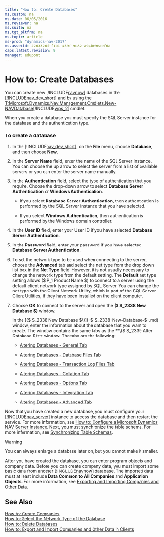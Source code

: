 ```yaml
---
title: "How to: Create Databases"
ms.custom: na
ms.date: 06/05/2016
ms.reviewer: na
ms.suite: na
ms.tgt_pltfrm: na
ms.topic: article
ms-prod: "dynamics-nav-2017"
ms.assetid: 2263326d-f1b1-459f-9c82-a94be9eaef6a
caps.latest.revision: 9
manager: edupont
---
```

# How to: Create Databases
You can create new [!INCLUDE[navnow](includes/navnow_md.md)] databases in the [!INCLUDE[nav_dev_short](includes/nav_dev_short_md.md)] and by using the [T:Microsoft.Dynamics.Nav.Management.Cmdlets.New-NAVDatabase](assetId:///T:Microsoft.Dynamics.Nav.Management.Cmdlets.New-NAVDatabase)[!INCLUDE[wps_2](includes/wps_2_md.md)] cmdlet.  
  
 When you create a database you must specify the SQL Server instance for the database and the authentication type.  
  
### To create a database  
  
1.  In the [!INCLUDE[nav_dev_short](includes/nav_dev_short_md.md)], on the **File** menu, choose **Database**, and then choose **New**.  
  
2.  In the **Server Name** field, enter the name of the SQL Server instance. You can choose the up arrow to select the server from a list of available servers or you can enter the server name manually.  
  
3.  In the **Authentication** field, select the type of authentication that you require. Choose the drop-down arrow to select **Database Server Authentication** or **Windows Authentication**.  
  
    -   If you select **Database Server Authentication**, then authentication is performed by the SQL Server instance that you have selected.  
  
    -   If you select **Windows Authentication**, then authentication is performed by the Windows domain controller.  
  
4.  In the **User ID** field, enter your User ID if you have selected **Database Server Authentication**.  
  
5.  In the **Password** field, enter your password if you have selected **Database Server Authentication**.  
  
6.  To set the network type to be used when connecting to the server, choose the **Advanced** tab and select the net type from the drop down list box in the **Net Type** field. However, it is not usually necessary to change the network type from the default setting. The **Default** net type setting allows \($ P\_1 Product Name $\) to connect to a server using the default client network type assigned by SQL Server. You can change the net type with the Client Network Utility, which is part of the SQL Server Client Utilities, if they have been installed on the client computer.  
  
7.  Choose **OK** to connect to the server and open the **\($ S\_2338 New Database $\)** window.  
  
     In the [\($ S\_2338 New Database $\)](-$-S_2338-New-Database-$-.md) window, enter the information about the database that you want to create. The window contains the same tabs as the **\($ S\_2339 Alter Database $\)** window. The tabs are the following:  
  
    -   [Altering Databases - General Tab](Altering-Databases---General-Tab.md)  
  
    -   [Altering Databases - Database Files Tab](Altering-Databases---Database-Files-Tab.md)  
  
    -   [Altering Databases - Transaction Log Files Tab](Altering-Databases---Transaction-Log-Files-Tab.md)  
  
    -   [Altering Databases - Collation Tab](Altering-Databases---Collation-Tab.md)  
  
    -   [Altering Databases - Options Tab](Altering-Databases---Options-Tab.md)  
  
    -   [Altering Databases - Integration Tab](Altering-Databases---Integration-Tab.md)  
  
    -   [Altering Databases - Advanced Tab](Altering-Databases---Advanced-Tab.md)  
  
 Now that you have created a new database, you must configure your [!INCLUDE[nav_server](includes/nav_server_md.md)] instance to access the database and then restart the service. For more information, see [How to: Configure a Microsoft Dynamics NAV Server Instance](How-to--Configure%20a%20Microsoft%20Dynamics%20NAV%20Server%20Instance.md). Next, you must synchronize the table schema. For more information, see [Synchronizing Table Schemas](Synchronizing-Table-Schemas.md).  
  
> [!WARNING]  
>  You can always enlarge a database later on, but you cannot make it smaller.  
  
 After you have created the database, you can enter program objects and company data. Before you can create company data, you must import some basic data from another [!INCLUDE[navnow](includes/navnow_md.md)] database. The imported data must at least include **Data Common to All Companies** and **Application Objects**. For more information, see [Exporting and Importing Companies and Other Data](Exporting-and-Importing-Companies-and-Other-Data.md).  
  
## See Also  
 [How to: Create Companies](How-to--Create%20Companies.md)   
 [How to: Select the Network Type of the Database](How-to--Select%20the%20Network%20Type%20of%20the%20Database.md)   
 [How to: Delete Databases](How-to--Delete%20Databases.md)   
 [How to: Export and Import Companies and Other Data in Clients](How-to--Export%20and%20Import%20Companies%20and%20Other%20Data%20in%20Clients.md)